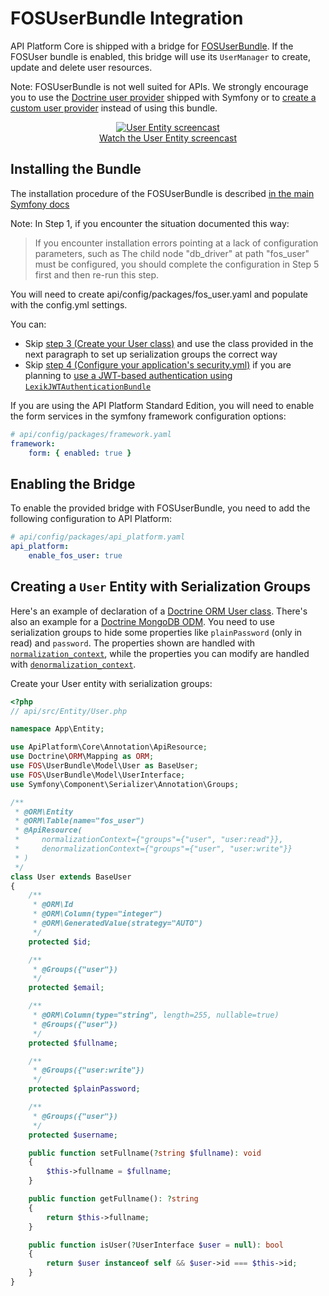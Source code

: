 # FOSUserBundle Integration

API Platform Core is shipped with a bridge for [FOSUserBundle](https://github.com/FriendsOfSymfony/FOSUserBundle).
If the FOSUser bundle is enabled, this bridge will use its `UserManager` to create, update and delete user resources.

Note: FOSUserBundle is not well suited for APIs. We strongly encourage you to use the [Doctrine user provider](https://symfony.com/doc/current/security/user_provider.html#entity-user-provider)
shipped with Symfony or to [create a custom user provider](https://symfony.com/doc/current/security/user_provider.html#creating-a-custom-user-provider)
instead of using this bundle.

<p align="center" class="symfonycasts"><a href="https://symfonycasts.com/screencast/api-platform/user-entity?cid=apip"><img src="../distribution/images/symfonycasts-player.png" alt="User Entity screencast"><br>Watch the User Entity screencast</a></p>

## Installing the Bundle

The installation procedure of the FOSUserBundle is described [in the main Symfony docs](https://symfony.com/doc/master/bundles/FOSUserBundle/index.html)

Note: In Step 1, if you encounter the situation documented this way:
> If you encounter installation errors pointing at a lack of configuration parameters, such as The child node "db_driver" at path "fos_user" must be configured, you should complete the configuration in Step 5 first and then re-run this step.

You will need to create api/config/packages/fos_user.yaml and populate with the config.yml settings.

You can:

* Skip [step 3 (Create your User class)](https://symfony.com/doc/master/bundles/FOSUserBundle/index.html#step-3-create-your-user-class)
and use the class provided in the next paragraph to set up serialization groups the correct way
* Skip [step 4 (Configure your application's security.yml)](https://symfony.com/doc/master/bundles/FOSUserBundle/index.html#step-4-configure-your-application-s-security-yml)
if you are planning to [use a JWT-based authentication using `LexikJWTAuthenticationBundle`](jwt.md)

If you are using the API Platform Standard Edition, you will need to enable the form services in the symfony framework
configuration options:

```yaml
# api/config/packages/framework.yaml
framework:
    form: { enabled: true }
```

## Enabling the Bridge

To enable the provided bridge with FOSUserBundle, you need to add the following configuration to API Platform:
```yaml
# api/config/packages/api_platform.yaml
api_platform:
    enable_fos_user: true
```

## Creating a `User` Entity with Serialization Groups

Here's an example of declaration of a [Doctrine ORM User class](https://github.com/FriendsOfSymfony/FOSUserBundle/blob/master/Resources/doc/index.rst#a-doctrine-orm-user-class).
There's also an example for a [Doctrine MongoDB ODM](https://github.com/FriendsOfSymfony/FOSUserBundle/blob/master/Resources/doc/index.rst#b-mongodb-user-class).
You need to use serialization groups to hide some properties like `plainPassword` (only in read) and `password`. The properties
shown are handled with [`normalization_context`](serialization.md#normalization), while the properties
you can modify are handled with [`denormalization_context`](serialization.md#denormalization).

Create your User entity with serialization groups:

```php
<?php
// api/src/Entity/User.php

namespace App\Entity;

use ApiPlatform\Core\Annotation\ApiResource;
use Doctrine\ORM\Mapping as ORM;
use FOS\UserBundle\Model\User as BaseUser;
use FOS\UserBundle\Model\UserInterface;
use Symfony\Component\Serializer\Annotation\Groups;

/**
 * @ORM\Entity
 * @ORM\Table(name="fos_user")
 * @ApiResource(
 *     normalizationContext={"groups"={"user", "user:read"}},
 *     denormalizationContext={"groups"={"user", "user:write"}}
 * )
 */
class User extends BaseUser
{
    /**
     * @ORM\Id
     * @ORM\Column(type="integer")
     * @ORM\GeneratedValue(strategy="AUTO")
     */
    protected $id;

    /**
     * @Groups({"user"})
     */
    protected $email;

    /**
     * @ORM\Column(type="string", length=255, nullable=true)
     * @Groups({"user"})
     */
    protected $fullname;

    /**
     * @Groups({"user:write"})
     */
    protected $plainPassword;

    /**
     * @Groups({"user"})
     */
    protected $username;

    public function setFullname(?string $fullname): void
    {
        $this->fullname = $fullname;
    }

    public function getFullname(): ?string
    {
        return $this->fullname;
    }

    public function isUser(?UserInterface $user = null): bool
    {
        return $user instanceof self && $user->id === $this->id;
    }
}
```
